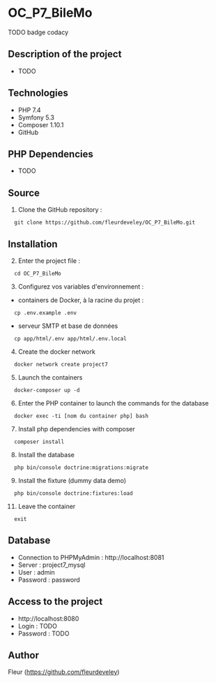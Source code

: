 # OC_P7_BileMo

TODO badge codacy

## Description of the project
  * TODO

## Technologies
  * PHP 7.4
  * Symfony 5.3
  * Composer 1.10.1
  * GitHub

## PHP Dependencies
  * TODO

## Source
 1. Clone the GitHub repository :
```
  git clone https://github.com/fleurdeveley/OC_P7_BileMo.git
```

## Installation
 2. Enter the project file :
```
  cd OC_P7_BileMo
```

 3. Configurez vos variables d'environnement :
  * containers de Docker, à la racine du projet : 
```
  cp .env.example .env
```
 * serveur SMTP et base de données
```
  cp app/html/.env app/html/.env.local
```

 4. Create the docker network
```
  docker network create project7
```

 5. Launch the containers
```
  docker-composer up -d
```

 6. Enter the PHP container to launch the commands for the database
```
  docker exec -ti [nom du container php] bash
```

 7. Install php dependencies with composer
```
  composer install
```

 8. Install the database
```
  php bin/console doctrine:migrations:migrate
```

 9. Install the fixture (dummy data demo)
```
  php bin/console doctrine:fixtures:load
```

 11. Leave the container
```
  exit
```

## Database
  * Connection to PHPMyAdmin : http://localhost:8081
  * Server : project7_mysql
  * User : admin
  * Password : password

## Access to the project
  * http://localhost:8080
  * Login : TODO
  * Password : TODO

## Author 
Fleur (https://github.com/fleurdeveley)
